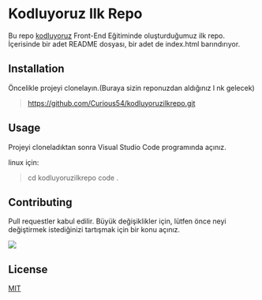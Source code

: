 # Kodluyoruz Ilk Repo

Bu repo [kodluyoruz](https://courses.kodluyoruz.org/?gclid=EAIaIQobChMIqoO2pIbT9wIVWp3VCh3IXAPlEAAYASAAEgLAIvD_BwE) Front-End Eğitiminde oluşturduğumuz ilk repo. İçerisinde bir adet README dosyası, bir adet de index.html barındırıyor.

## Installation

Öncelikle projeyi clonelayın.(Buraya sizin reponuzdan aldığınız l
nk gelecek)

> https://github.com/Curious54/kodluyoruzilkrepo.git

## Usage

Projeyi cloneladıktan sonra Visual Studio Code programında açınız.

linux için:

> cd kodluyoruzilkrepo code .

## Contributing

Pull requestler kabul edilir. Büyük değişiklikler için, lütfen önce neyi değiştirmek istediğinizi tartışmak için bir konu açınız.

![](https://global-uploads.webflow.com/6097e0eca1e87557da031fef/6136c7fd01d5637f9fa8be9e_logo-1.png)

## License

[MIT](https://opensource.org/licenses/MIT)
